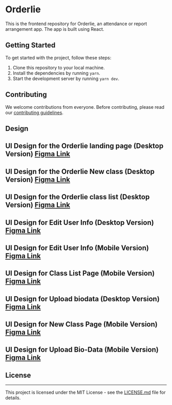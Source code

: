 # Orderlie

This is the frontend repository for Orderlie, an attendance or report arrangement app. The app is built using React.

## Getting Started

To get started with the project, follow these steps:

1. Clone this repository to your local machine.
2. Install the dependencies by running `yarn`.
3. Start the development server by running `yarn dev`.

## Contributing

We welcome contributions from everyone. Before contributing, please read our [contributing guidelines](https://github.com/gray-adeyi/orderlie/blob/main/CONTRIBUTING.md).

## Design

## UI Design for the Orderlie landing page (Desktop Version) [Figma Link](https://www.figma.com/file/BZfwIjXSx7DJUkjEO6Q2O0/Ordelie?type=design&node-id=137-23&mode=design&t=Uw14QQYPDUrTp9MP-4)

## UI Design for the Orderlie New class (Desktop Version) [Figma Link](https://www.figma.com/file/BZfwIjXSx7DJUkjEO6Q2O0/Ordelie?type=design&node-id=24-15&mode=design&t=Uw14QQYPDUrTp9MP-4)

## UI Design for the Orderlie class list (Desktop Version) [Figma Link](https://www.figma.com/file/BZfwIjXSx7DJUkjEO6Q2O0/Ordelie?type=design&node-id=50-19&mode=design&t=7VED44rQgBdBhACP-4)

## UI Design for Edit User Info (Desktop Version) [Figma Link](https://www.figma.com/file/BZfwIjXSx7DJUkjEO6Q2O0/Ordelie?type=design&node-id=39-20&mode=design&t=tq72eL8pIMNWrPk4-4)

## UI Design for Edit User Info (Mobile Version) [Figma Link](https://www.figma.com/file/BZfwIjXSx7DJUkjEO6Q2O0/Ordelie?type=design&node-id=163-160&mode=design&t=7VED44rQgBdBhACP-4)

## UI Design for Class List Page (Mobile Version) [Figma Link](https://www.figma.com/file/BZfwIjXSx7DJUkjEO6Q2O0/Ordelie?type=design&node-id=171-23&mode=design&t=6viTFj522UpmlSUX-4)

## UI Design for Upload biodata (Desktop Version) [Figma Link](https://www.figma.com/file/BZfwIjXSx7DJUkjEO6Q2O0/Ordelie?type=design&node-id=51-82&mode=design&t=7VED44rQgBdBhACP-4)

## UI Design for New Class Page (Mobile Version) [Figma Link](https://www.figma.com/file/BZfwIjXSx7DJUkjEO6Q2O0/Ordelie?type=design&node-id=163-202&mode=design&t=hcfykl2ziDsxBrPT-4)

## UI Design for Upload Bio-Data (Mobile Version) [Figma Link](https://www.figma.com/file/BZfwIjXSx7DJUkjEO6Q2O0/Ordelie?type=design&node-id=164-287&mode=design&t=hcfykl2ziDsxBrPT-4)
## License
****
This project is licensed under the MIT License - see the [LICENSE.md](LICENSE.md) file for details.
